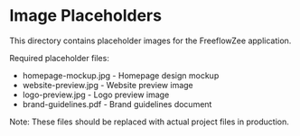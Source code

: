 # Image Placeholders

This directory contains placeholder images for the FreeflowZee application.

Required placeholder files:
- homepage-mockup.jpg - Homepage design mockup
- website-preview.jpg - Website preview image
- logo-preview.jpg - Logo preview image
- brand-guidelines.pdf - Brand guidelines document

Note: These files should be replaced with actual project files in production. 